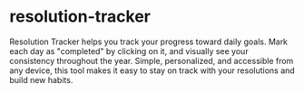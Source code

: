 # resolution-tracker
Resolution Tracker helps you track your progress toward daily goals. Mark each day as "completed" by clicking on it, and visually see your consistency throughout the year. Simple, personalized, and accessible from any device, this tool makes it easy to stay on track with your resolutions and build new habits.
